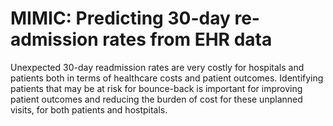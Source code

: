 # MIMIC: Predicting 30-day re-admission rates from EHR data

Unexpected 30-day readmission rates are very costly for hospitals and patients both in terms of healthcare costs and patient outcomes. Identifying patients that may be at risk for bounce-back is important for improving patient outcomes and reducing the burden of cost for these unplanned visits, for both patients and hostpitals. 